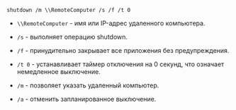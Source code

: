 `shutdown /m \\RemoteComputer /s /f /t 0`

- `\\RemoteComputer` - имя или IP-адрес удаленного компьютера.
- `/s` - выполняет операцию shutdown.
- `/f` - принудительно закрывает все приложения без предупреждения.
- `/t 0` - устанавливает таймер отключения на 0 секунд, что означает немедленное выключение.
- `/m` - позволяет указать удаленный компьютер.


- `/a` - отменить запланированное выключение.